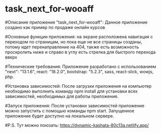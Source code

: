 # task_next_for-wooaff

#Описание приложения "task_next_for-wooaff":
Данное приложение создано как пример по продаже онлайн курсов

#Основные функции приложения:
на экране расположена навигация с переходом по страницам, но пока еще не все страницы созданы, потому идет перенаправление на 404, также есть возможность проскролить ниже и справо в углу есть стрелка для быстрого перехода вверх

#Технические требования:
Приложение разработано с использованием "next": "13.1.6", react: "18.2.0", bootstrap: "5.2.3", sass, react-slick, wowjs, php.

#Установка зависимостей:
После загрузки приложения на компьютер необходимо выполнить команду npm install для установки всех зависимостей, необходимых для работы приложения.

#Запуск приложения:
После установки зависимостей приложение можно запустить с помощью команды npm start. Запущенное приложение будет доступно на локальном сервере.

#P.S.
Тут можно поюзать: https://dynamic-kashata-80c13a.netlify.app/
